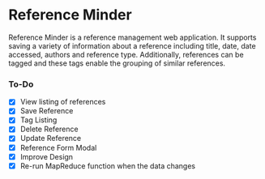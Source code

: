 # Reference Minder

Reference Minder is a reference management web application. It supports saving a variety of information about
a reference including title, date, date accessed, authors and reference type. Additionally, references can be tagged and
these tags enable the grouping of similar references.

### To-Do

- [x] View listing of references
- [x] Save Reference
- [x] Tag Listing
- [x] Delete Reference
- [x] Update Reference
- [x] Reference Form Modal
- [x] Improve Design
- [x] Re-run MapReduce function when the data changes